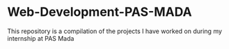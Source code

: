 # Web-Development-PAS-MADA
This repository is a compilation of the projects I have worked on during my internship at PAS Mada
